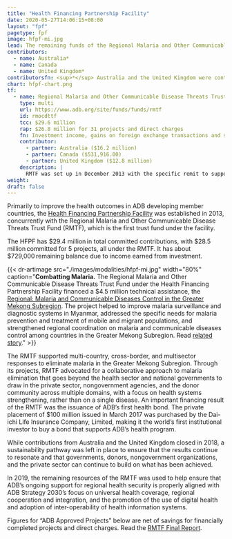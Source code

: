 ```yaml
---
title: "Health Financing Partnership Facility"
date: 2020-05-27T14:06:15+08:00
layout: "fpf"
pagetype: fpf
image: hfpf-mi.jpg
lead: The remaining funds of the Regional Malaria and Other Communicable Disease Threats Trust Fund, the lone trust fund under the Health Financing Partnership Facility, was used to ensure that ADB’s ongoing support for regional health security is properly aligned with ADB Strategy 2030. The facility has $29.4 million in total committed contributions in 2019. 
contributors:
  - name: Australia*
  - name: Canada
  - name: United Kingdom*
contributorsfn: <sup>*</sup> Australia and the United Kingdom were contributors to the RMTF until 2018.
chart: hfpf-chart.png
tf:
  - name: Regional Malaria and Other Communicable Disease Threats Trust Fund (RMTF)
    type: multi
    url: https://www.adb.org/site/funds/funds/rmtf
    id: rmocdttf
    tcc: $29.6 million
    rap: $26.8 million for 31 projects and direct charges
    fn: Investment income, gains on foreign exchange transactions and savings on closed projects are used for project commitments. Hence, project commitments may exceed contributions.  
    contributor:
      - partner: Australia ($16.2 million) 
      - partner: Canada ($531,916.00) 
      - partner: United Kingdom ($12.8 million)
    description: |
      RMTF was set up in December 2013 with the specific remit to support developing member countries to develop multi-country, cross-border, and multisector responses to urgent malaria and other communicable disease issues. Australia and the United Kingdom were contributors to the RMTF and the HFPF until 2018.   
weight: 
draft: false
---
```


Primarily to improve the health outcomes in ADB developing member countries, the [Health Financing Partnership Facility](https://www.adb.org/site/funds/funds/hfpf) was established in 2013, concurrently with the Regional Malaria and Other Communicable Disease Threats Trust Fund (RMTF), which is the first trust fund under the facility.  

The HFPF has $29.4 million in total committed contributions, with $28.5 million committed for 5 projects, all under the RMTF. It has about $729,000 remaining balance due to income earned from investment.

{{< dr-artimage src="./images/modalities/hfpf-mi.jpg" width="80%" caption="**Combatting Malaria.** The Regional Malaria and Other Communicable Disease Threats Trust Fund under the Health Financing Partnership Facility financed a $4.5 million technical assistance, the [Regional: Malaria and Communicable Diseases Control in the Greater Mekong Subregion](https://www.adb.org/projects/48446-001/main). The project helped to improve malaria surveillance and diagnostic systems in Myanmar, addressed the specific needs for malaria prevention and treatment of mobile and migrant populations, and strengthened regional coordination on malaria and communicable diseases control among countries in the Greater Mekong Subregion. Read [related story](https://www.adb.org/multimedia/donor-report2018/our-stories/regionwide-malaria-elimination-movement.html)." >}}

The RMTF supported multi-country, cross-border, and multisector responses to eliminate malaria in the Greater Mekong Subregion. Through its projects, RMTF advocated for a collaborative approach to malaria elimination that goes beyond the health  sector and national governments to draw in the private sector, nongovernment agencies, and the donor community across multiple domains, with a focus on health systems strengthening, rather than on a single disease. An important financing result of the RMTF was the issuance of ADB’s first health bond. The private placement of $100 million issued in March 2017 was purchased by the Dai-ichi Life Insurance Company, Limited, making it the world’s first institutional investor to buy a bond that supports ADB’s health program.  

While contributions from Australia and the United Kingdom closed in 2018, a sustainability pathway was left in place to ensure that the results continue to resonate and that governments, donors, nongovernment organizations, and the private sector can continue to build on what has been achieved.

In 2019, the remaining resources of the RMTF was used to help ensure that ADB’s ongoing support for regional health security is properly aligned with ADB Strategy 2030’s focus on universal health coverage, regional cooperation and integration, and the promotion of the use of digital health and adoption of inter-operability of health information systems. 

Figures for “ADB Approved Projects” below are net of savings for financially completed projects and direct charges. Read the [RMTF Final Report](https://www.adb.org/publications/malaria-trust-fund-report).